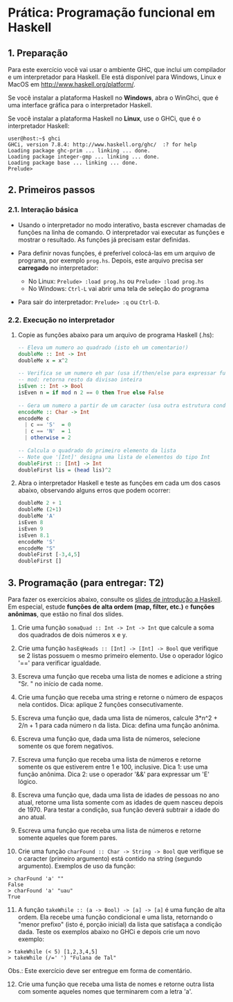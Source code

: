 # Prática: Programação funcional em Haskell

## 1. Preparação

Para este exercício você vai usar o ambiente GHC, que inclui um compilador e um interpretador para Haskell. 
Ele está disponível para Windows, Linux e MacOS em http://www.haskell.org/platform/. 

Se você instalar a plataforma Haskell no **Windows**, abra o WinGhci, que é uma interface gráfica para o interpretador Haskell.

Se você instalar a plataforma Haskell no **Linux**, use o GHCi, que é o interpretador Haskell:
```
user@host:~$ ghci
GHCi, version 7.8.4: http://www.haskell.org/ghc/  :? for help
Loading package ghc-prim ... linking ... done.
Loading package integer-gmp ... linking ... done.
Loading package base ... linking ... done.
Prelude> 
```

## 2. Primeiros passos

### 2.1. Interação básica

- Usando o interpretador no modo interativo, basta escrever chamadas de funções na linha de comando. 
O interpretador vai executar as funções e mostrar o resultado. As funções já precisam estar definidas.

- Para definir novas funções, é preferível colocá-las em um arquivo de programa, por exemplo `prog.hs`.
Depois, este arquivo precisa ser **carregado** no interpretador:
  - No Linux: `Prelude> :load prog.hs` ou `Prelude> :load prog.hs`
  - No Windows: `Ctrl-L` vai abrir uma tela de seleção do programa

- Para sair do interpretador: `Prelude> :q` ou `Ctrl-D`.

### 2.2. Execução no interpretador

1. Copie as funções abaixo para um arquivo de programa Haskell (.hs):

   ```haskell
   -- Eleva um numero ao quadrado (isto eh um comentario!)
   doubleMe :: Int -> Int
   doubleMe x = x^2
     
   -- Verifica se um numero eh par (usa if/then/else para expressar funcao condicional)
   -- mod: retorna resto da divisao inteira
   isEven :: Int -> Bool
   isEven n = if mod n 2 == 0 then True else False
  
   -- Gera um numero a partir de um caracter (usa outra estrutura condicional em Haskell)
   encodeMe :: Char -> Int
   encodeMe c 
     | c == 'S'  = 0
     | c == 'N'  = 1
     | otherwise = 2
  
   -- Calcula o quadrado do primeiro elemento da lista
   -- Note que '[Int]' designa uma lista de elementos do tipo Int 
   doubleFirst :: [Int] -> Int
   doubleFirst lis = (head lis)^2
   ```

2. Abra o interpretador Haskell e teste as funções em cada um dos casos abaixo, observando alguns erros que podem ocorrer:

   ```haskell
   doubleMe 2 + 1
   doubleMe (2+1)
   doubleMe 'A'
   isEven 8
   isEven 9
   isEven 8.1
   encodeMe 'S'
   encodeMe "S"
   doubleFirst [-3,4,5]
   doubleFirst []
   ```

## 3. Programação (para entregar: T2)

Para fazer os exercícios abaixo, consulte os [slides de introdução a Haskell](slides/slides-haskell-intro-2016a.pdf). Em especial, estude **funções de alta ordem (map, filter, etc.)** e **funções anônimas**, que estão no final dos slides.

1. Crie uma função `somaQuad :: Int -> Int -> Int` que calcule a soma dos quadrados de dois números x e y.

2. Crie uma função `hasEqHeads :: [Int] -> [Int] -> Bool` que verifique se 2 listas possuem o mesmo primeiro elemento. Use o operador lógico '==' para verificar igualdade.

3. Escreva uma função que receba uma lista de nomes e adicione a string "Sr. " no início de cada nome. 

4. Crie uma função que receba uma string e retorne o número de espaços nela contidos. Dica: aplique 2 funções consecutivamente.

5. Escreva uma função que, dada uma lista de números, calcule 3*n^2 + 2/n + 1 para cada número n da lista. Dica: defina uma função anônima.

6. Escreva uma função que, dada uma lista de números, selecione somente os que forem negativos.

7. Escreva uma função que receba uma lista de números e retorne somente os que estiverem entre 1 e 100, inclusive. Dica 1: use uma função anônima. Dica 2: use o operador '&&' para expressar um 'E' lógico.

8. Escreva uma função que, dada uma lista de idades de pessoas no ano atual, retorne uma lista somente com as idades de quem
nasceu depois de 1970. Para testar a condição, sua função deverá subtrair a idade do ano atual.

9. Escreva uma função que receba uma lista de números e retorne somente aqueles que forem pares.

10. Crie uma função `charFound :: Char -> String -> Bool` que verifique se o caracter (primeiro argumento) está contido na string (segundo argumento). Exemplos de uso da função: 

   ```
   > charFound 'a' ""  
   False  
   > charFound 'a' "uau"  
   True  
   ```

11. A função `takeWhile :: (a -> Bool) -> [a] -> [a]` é uma função de alta ordem. Ela recebe uma função condicional e uma lista, retornando o "menor prefixo" (isto é, porção inicial) da lista que satisfaça a condição dada. Teste os exemplos abaixo no GHCi e depois crie um novo exemplo:

   ```
   > takeWhile (< 5) [1,2,3,4,5]
   > takeWhile (/=' ') "Fulana de Tal"
   ```
   Obs.: Este exercício deve ser entregue em forma de comentário.
  
12. Crie uma função que receba uma lista de nomes e retorne outra lista com somente aqueles nomes que terminarem com a letra 'a'.
